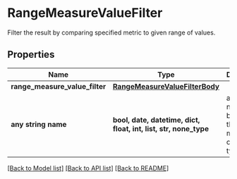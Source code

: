 # RangeMeasureValueFilter

Filter the result by comparing specified metric to given range of values.

## Properties
Name | Type | Description | Notes
------------ | ------------- | ------------- | -------------
**range_measure_value_filter** | [**RangeMeasureValueFilterBody**](RangeMeasureValueFilterBody.md) |  | 
**any string name** | **bool, date, datetime, dict, float, int, list, str, none_type** | any string name can be used but the value must be the correct type | [optional]

[[Back to Model list]](../README.md#documentation-for-models) [[Back to API list]](../README.md#documentation-for-api-endpoints) [[Back to README]](../README.md)


